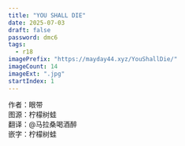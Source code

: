 ```yaml
---
title: "YOU SHALL DIE"
date: 2025-07-03
draft: false
password: dmc6
tags: 
  - r18
imagePrefix: "https://mayday44.xyz/YouShallDie/"  
imageCount: 14
imageExt: ".jpg" 
startIndex: 1
---
```

作者：眼带  
图源：柠檬树蛙  
翻译：@马拉桑喝酒醉  
嵌字：柠檬树蛙  
